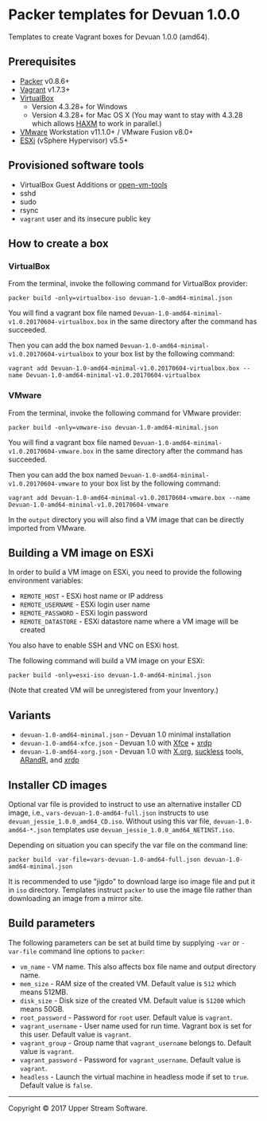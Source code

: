 # Packer templates for Devuan 1.0.0

Templates to create Vagrant boxes for Devuan 1.0.0 (amd64).


## Prerequisites

* [Packer][] v0.8.6+
* [Vagrant][] v1.7.3+
* [VirtualBox][]
	* Version 4.3.28+ for Windows
	* Version 4.3.28+ for Mac OS X (You may want to stay with 4.3.28 which allows [HAXM] to work in parallel.)
* [VMware][] Workstation v11.1.0+ / VMware Fusion v8.0+
* [ESXi][] (vSphere Hypervisor) v5.5+

[ESXi]: http://www.vmware.com/products/vsphere-hypervisor
        "Free VMware vSphere Hypervisor, Free Virtualization (ESXi)"
[HAXM]: https://software.intel.com/en-us/android/articles/intel-hardware-accelerated-execution-manager
        "Intel&reg; Hardware Accelerated Execution Manager"
[Packer]: https://www.packer.io/ "Packer by HashiCorp"
[Vagrant]: https://www.vagrantup.com/ "Vagrant"
[VirtualBox]: https://www.virtualbox.org/ "Oracle VM VirtualBox"
[VMware]: http://www.vmware.com/ "VMware Virtualization for Desktop &amp; Server, Application, Public &amp; Hybrid Clouds"


## Provisioned software tools

* VirtualBox Guest Additions or [open-vm-tools][]
* sshd
* sudo
* rsync
* `vagrant` user and its insecure public key

[open-vm-tools]: https://github.com/vmware/open-vm-tools "Official repository of VMware open-vm-tools project"


## How to create a box

### VirtualBox

From the terminal, invoke the following command for VirtualBox provider:

    packer build -only=virtualbox-iso devuan-1.0-amd64-minimal.json

You will find a vagrant box file named `Devuan-1.0-amd64-minimal-v1.0.20170604-virtualbox.box`
in the same directory after the command has succeeded.

Then you can add the box named `Devuan-1.0-amd64-minimal-v1.0.20170604-virtualbox` to your box list
by the following command:

    vagrant add Devuan-1.0-amd64-minimal-v1.0.20170604-virtualbox.box --name Devuan-1.0-amd64-minimal-v1.0.20170604-virtualbox

### VMware

From the terminal, invoke the following command for VMware provider:

    packer build -only=vmware-iso devuan-1.0-amd64-minimal.json

You will find a vagrant box file named `Devuan-1.0-amd64-minimal-v1.0.20170604-vmware.box`
in the same directory after the command has succeeded.

Then you can add the box named `Devuan-1.0-amd64-minimal-v1.0.20170604-vmware` to your box list
by the following command:

    vagrant add Devuan-1.0-amd64-minimal-v1.0.20170604-vmware.box --name Devuan-1.0-amd64-minimal-v1.0.20170604-vmware

In the `output` directory you will also find a VM image that can be directly imported from VMware.


## Building a VM image on ESXi

In order to build a VM image on ESXi, you need to provide the following environment variables:

* `REMOTE_HOST` - ESXi host name or IP address
* `REMOTE_USERNAME` - ESXi login user name
* `REMOTE_PASSWORD` - ESXi login password
* `REMOTE_DATASTORE` - ESXi datastore name where a VM image will be created

You also have to enable SSH and VNC on ESXi host.

The following command will build a VM image on your ESXi:

    packer build -only=esxi-iso devuan-1.0-amd64-minimal.json

(Note that created VM will be unregistered from your Inventory.)


## Variants

* `devuan-1.0-amd64-minimal.json` - Devuan 1.0 minimal installation
* `devuan-1.0-amd64-xfce.json` - Devuan 1.0 with [Xfce][] + [xrdp][]
* `devuan-1.0-amd64-xorg.json` - Devuan 1.0 with [X.org][], [suckless][] tools, [ARandR][], and [xrdp][]

[ARandR]: https://christian.amsuess.com/tools/arandr/ "ARandR: Another XRandR GUI"
[suckless]: http://suckless.org/ "suckless.org software that sucks less"
[X.org]: https://www.x.org/wiki/ "X.Org"
[Xfce]: http://www.xfce.org/ "Xfce Desktop Environment"
[xrdp]: http://www.xrdp.org/ "xrdp"


## Installer CD images

Optional var file is provided to instruct to use an alternative installer CD image, i.e.,
`vars-devuan-1.0-amd64-full.json` instructs to use `devuan_jessie_1.0.0_amd64_CD.iso`.
Without using this var file, `devuan-1.0-amd64-*.json` templates use `devuan_jessie_1.0.0_amd64_NETINST.iso`.

Depending on situation you can specify the var file on the command line:

    packer build -var-file=vars-devuan-1.0-amd64-full.json devuan-1.0-amd64-minimal.json

It is recommended to use "jigdo" to download large iso image file and put it in `iso` directory.  Templates
instruct `packer` to use the image file rather than downloading an image from a mirror site.


## Build parameters

The following parameters can be set at build time by supplying `-var` or `-var-file` command line options to `packer`:

* `vm_name` - VM name.  This also affects box file name and output directory name.
* `mem_size` - RAM size of the created VM.  Default value is `512` which means 512MB.
* `disk_size` - Disk size of the created VM.  Default value is `51200` which means 50GB.
* `root_password` - Password for `root` user.  Default value is `vagrant`.
* `vagrant_username` - User name used for run time.  Vagrant box is set for this user.  Default value is `vagrant`.
* `vagrant_group` - Group name that `vagrant_username` belongs to.  Default value is `vagrant`.
* `vagrant_password` - Password for `vagrant_username`.  Default value is `vagrant`.
* `headless` - Launch the virtual machine in headless mode if set to `true`.  Default value is `false`.

- - -

Copyright &copy; 2017 Upper Stream Software.
